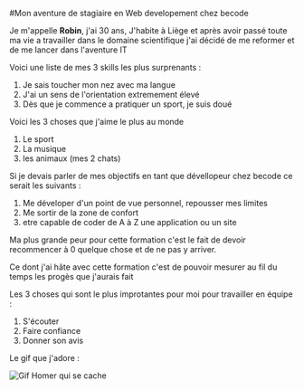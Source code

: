 #Mon aventure de stagiaire en Web developement chez becode 

Je m'appelle **Robin**, j'ai 30 ans, J'habite à Liège et après avoir passé toute ma vie a travailler dans le domaine scientifique j'ai décidé de me reformer et de me lancer dans l'aventure IT

Voici une liste de mes 3 skills les plus surprenants : 

1. Je sais toucher mon nez avec ma langue
2. J'ai un sens de l'orientation extremement élevé
3. Dès que je commence a pratiquer un sport, je suis doué

Voici les 3 choses que j'aime le plus au monde
1. Le sport
2. La musique
3. les animaux (mes 2 chats)


Si je devais parler de mes objectifs en tant que dévellopeur chez becode ce serait les suivants :
1. Me déveloper d'un point de vue personnel, repousser mes limites
2. Me sortir de la zone de confort
3. etre capable de coder de A à Z une application ou un site

Ma plus grande peur pour cette formation c'est le fait de devoir recommencer  à 0 quelque chose et de ne pas y arriver.


Ce dont j'ai hâte avec cette formation c'est de pouvoir mesurer au fil du temps les progès que j'aurais fait

Les 3 choses qui sont le plus improtantes pour moi pour travailler en équipe : 
1. S'écouter
2. Faire confiance
3. Donner son avis

Le gif que j'adore : 

![Gif Homer qui se cache](https://media.giphy.com/media/a93jwI0wkWTQs/giphy.gif)